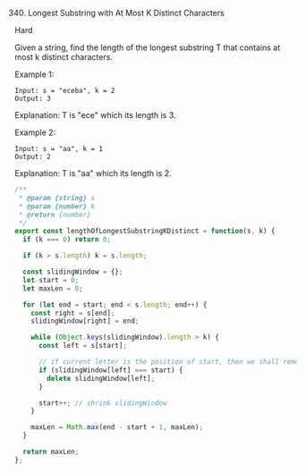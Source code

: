 340. Longest Substring with At Most K Distinct Characters

Hard

Given a string, find the length of the longest substring T that contains at most k distinct characters.

Example 1:

```
Input: s = "eceba", k = 2
Output: 3
```

Explanation: T is "ece" which its length is 3.

Example 2:

```
Input: s = "aa", k = 1
Output: 2
```

Explanation: T is "aa" which its length is 2.

```js
/**
 * @param {string} s
 * @param {number} k
 * @return {number}
 */
export const lengthOfLongestSubstringKDistinct = function(s, k) {
  if (k === 0) return 0;

  if (k > s.length) k = s.length;

  const slidingWindow = {};
  let start = 0;
  let maxLen = 0;

  for (let end = start; end < s.length; end++) {
    const right = s[end];
    slidingWindow[right] = end;

    while (Object.keys(slidingWindow).length > k) {
      const left = s[start];

      // if current letter is the position of start, then we shall remove it from the slidingWindow
      if (slidingWindow[left] === start) {
        delete slidingWindow[left];
      }

      start++; // shrink slidingWindow
    }

    maxLen = Math.max(end - start + 1, maxLen);
  }

  return maxLen;
};
```
